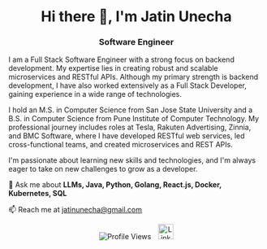 <h1 align="center">Hi there 👋, I'm Jatin Unecha</h1>
<h3 align="center">Software Engineer</h3>

I am a Full Stack Software Engineer with a strong focus on backend development. My expertise lies in creating robust and scalable microservices and RESTful APIs. Although my primary strength is backend development, I have also worked extensively as a Full Stack Developer, gaining experience in a wide range of technologies. 

I hold an M.S. in Computer Science from San Jose State University and a B.S. in Computer Science from Pune Institute of Computer Technology. My professional journey includes roles at Tesla, Rakuten Advertising, Zinnia, and BMC Software, where I have developed RESTful web services, led cross-functional teams, and created microservices and REST APIs.

I'm passionate about learning new skills and technologies, and I'm always eager to take on new challenges to grow as a developer.

<!-- 👨‍💻 Check out my portfolio: [jatinunecha.github.io](https://jatinunecha.github.io) -->

💬 Ask me about **LLMs, Java, Python, Golang, React.js, Docker, Kubernetes, SQL**

📫 Reach me at jatinunecha@gmail.com

<p align="center">
    <img src="https://komarev.com/ghpvc/?username=jsunecha&color=green" alt="Profile Views"/>
    <a href="https://linkedin.com/in/jsunecha" target="_blank">
        <img src="https://cdn-icons-png.flaticon.com/512/174/174857.png" alt="LinkedIn Profile" height="30" width="30" style="margin-left: 10px;"/>
    </a>
</p>
<!--
**jsunecha/jsunecha** is a ✨ _special_ ✨ repository because its `README.md` (this file) appears on your GitHub profile.

Here are some ideas to get you started:

- 🔭 I’m currently working on ...
- 🌱 I’m currently learning ...
- 💬 Ask me about ...
- 📫 How to reach me: ...
- 😄 Pronouns: ...
- ⚡ Fun fact: ...
-->
